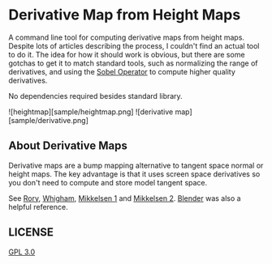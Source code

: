 # Derivative Map from Height Maps

A command line tool for computing derivative maps from height maps.
Despite lots of articles describing the process, I couldn't find an actual tool to do it.
The idea for how it should work is obvious, but there are some gotchas to get it to match standard tools, such as normalizing the range of derivatives, and using the [Sobel Operator][6] to compute
higher quality derivatives.

No dependencies required besides standard library.

![heightmap][sample/heightmap.png]
![derivative map][sample/derivative.png]

## About Derivative Maps

Derivative maps are a bump mapping alternative to tangent space normal or height maps.
The key advantage is that it uses screen space derivatives so you don't 
need to compute and store model tangent space.


See [Rory][1], [Whigham][4], [Mikkelsen 1][2]
and [Mikkelsen 2][3].
[Blender][5] was also a helpful reference.


## LICENSE

[GPL 3.0](https://www.gnu.org/licenses/gpl-3.0.en.html)

[1]: http://www.rorydriscoll.com/2012/01/11/derivative-maps/
[2]: http://mmikkelsen3d.blogspot.com/2011/07/derivative-maps.html
[3]: http://mmikkelsen3d.blogspot.com/2011/11/derivative-maps-in-xnormal.html
[4]: http://johnwhigham.blogspot.com/2015/03/derivative-mapping.html
[5]: https://developer.blender.org/rBSd917bdb095573161522194449fc22f6809e5b5b2
[6]: https://en.wikipedia.org/wiki/Sobel_operator



